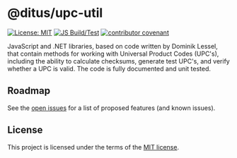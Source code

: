 # @ditus/upc-util

[![License: MIT](https://img.shields.io:/github/license/ditus-software/upc-util)](LICENSE)
[![JS Build/Test](https://github.com/ditus-software/upc-util/actions/workflows/node.js.yml/badge.svg?branch=master)](https://github.com/ditus-software/upc-util/actions/workflows/node.js.yml)
[![contributor covenant](https://img.shields.io/badge/Contributor%20Covenant-v2.0%20adopted-ff69b4.svg)](CODE-OF-CONDUCT.md)

JavaScript and .NET libraries, based on code written by Dominik Lessel, that
contain methods for working with Universal Product Codes (UPC's), including the
ability to calculate checksums, generate test UPC's, and verify whether a UPC is
valid. The code is fully documented and unit tested.

## Roadmap

See the [open issues](https://github.com/ditus-software/upc-util/issues) for a
list of proposed features (and known issues).

## License

This project is licensed under the terms of the [MIT license](LICENSE).
